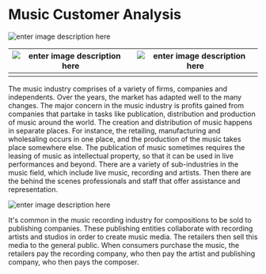 # Music Customer Analysis

![enter image description here](https://www.onlinelogomaker.com/blog/wp-content/uploads/2017/06/music-logo-design.jpg) 

|  ![enter image description here](https://www.computing.co.uk/w-images/cc6f36ae-ffb1-4271-8847-725556046f5c/0/apachesparklogo-580x358.png)| ![enter image description here](http://www.geeklogics.in/wp-content/uploads/2018/07/python-logo.jpg) |
|--|--|
|  |  |

The music industry comprises of a variety of firms, companies and independents. Over the years, the market has adapted well to the many changes. The major concern in the music industry is profits gained from companies that partake in tasks like publication, distribution and production of music around the world. The creation and distribution of music happens in separate places. For instance, the retailing, manufacturing and wholesaling occurs in one place, and the production of the music takes place somewhere else. The publication of music sometimes requires the leasing of music as intellectual property, so that it can be used in live performances and beyond. There are a variety of sub-industries in the music field, which include live music, recording and artists. Then there are the behind the scenes professionals and staff that offer assistance and representation.

![enter image description here](https://image.freepik.com/free-vector/music-festival-logo-collection-with-flat-design_23-2147823677.jpg)


It's common in the music recording industry for compositions to be sold to publishing companies. These publishing entities collaborate with recording artists and studios in order to create music media. The retailers then sell this media to the general public. When consumers purchase the music, the retailers pay the recording company, who then pay the artist and publishing company, who then pays the composer.


